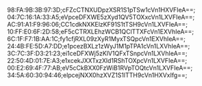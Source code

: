 98:FA:9B:3B:97:3D;cFZcCTNXUDpzXSR1S1pTSw1cVn1HXVFIeA==;
04:7C:16:1A:33:A5;eVpceDFXWE5zXyd1QV5TOXxcVn1LXVFIeA==;
AC:91:A1:F9:96:06;CC1cdkNXKElzKF91S1tTSH9cVn1LXVFIeA==;
10:FF:E0:6F:2D:58;eF5cCTRXLEhzWCB1QClTTXFcVn1EXVhIeA==;
6C:1F:F7:1B:AA:1C;fy1cfjRXL09zXyR1MyxTSQpcVn1EXVhIeA==;
24:4B:FE:5D:A7:DD;e1pcezBXLz1zWyJ1M1pTPA1cVn1LXVhIeA==;
3C:7C:3F:D3:21:23;ei1ceDFXWj5zKlV1QFxTSnpcVn1LXVhIeA==;
22:50:4D:01:7E:A3;e1xcekJXXTxzXld1RShTOXpcVn1LXVFIeA==;
00:E2:69:4F:77:AB;eV5cCkBXX0FzWiB1RVpTOQtcVn1LXVFIeA==;
34:5A:60:30:94:46;elpcejNXX0hzXVZ1S1lTTH9cVn1HXVxIfg==;